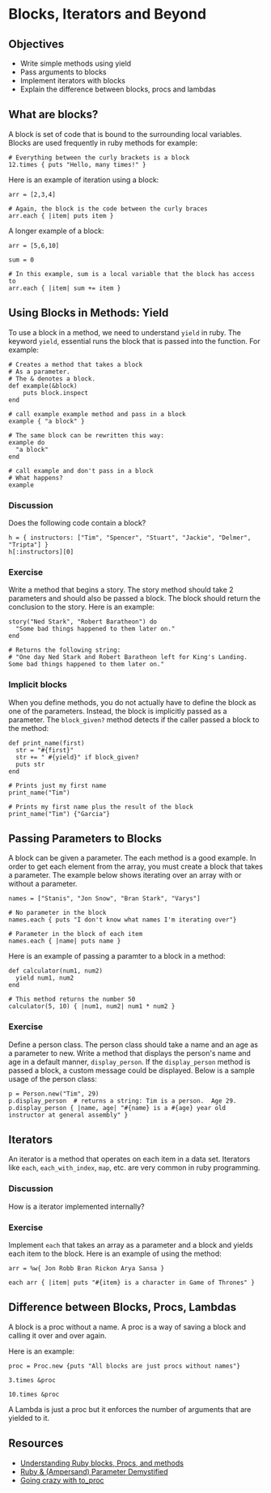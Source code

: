 # Blocks, Iterators and Beyond

## Objectives

* Write simple methods using yield
* Pass arguments to blocks
* Implement iterators with blocks
* Explain the difference between blocks, procs and lambdas

## What are blocks?

A block is set of code that is bound to the surrounding local variables.  Blocks are used frequently in ruby methods for example:

```
# Everything between the curly brackets is a block
12.times { puts "Hello, many times!" }
```

Here is an example of iteration using a block:

```
arr = [2,3,4]

# Again, the block is the code between the curly braces
arr.each { |item| puts item } 
```

A longer example of a block:

```
arr = [5,6,10]

sum = 0

# In this example, sum is a local variable that the block has access to
arr.each { |item| sum += item }
```

## Using Blocks in Methods: Yield

To use a block in a method, we need to understand ```yield``` in ruby.  The keyword ```yield```, essential runs the block that is passed into the function.  For example:

```
# Creates a method that takes a block
# As a parameter.
# The & denotes a block.
def example(&block)
	puts block.inspect
end

# call example example method and pass in a block
example { "a block" }

# The same block can be rewritten this way:
example do
  "a block"
end

# call example and don't pass in a block
# What happens?
example

```

### Discussion

Does the following code contain a block?

```
h = { instructors: ["Tim", "Spencer", "Stuart", "Jackie", "Delmer", "Tripta"] }
h[:instructors][0]
```

### Exercise

Write a method that begins a story.  The story method should take 2 parameters and should also be passed a block.  The block should return the conclusion to the story.  Here is an example:

```
story("Ned Stark", "Robert Baratheon") do
  "Some bad things happened to them later on."
end

# Returns the following string: 
# "One day Ned Stark and Robert Baratheon left for King's Landing.  Some bad things happened to them later on."

```

### Implicit blocks

When you define methods, you do not actually have to define the block as one of the parameters.  Instead, the block is implicitly passed as a parameter.  The ```block_given?``` method detects if the caller passed a block to the method:

```
def print_name(first)
  str = "#{first}"
  str += " #{yield}" if block_given?
  puts str
end

# Prints just my first name
print_name("Tim")

# Prints my first name plus the result of the block
print_name("Tim") {"Garcia"}
```

## Passing Parameters to Blocks

A block can be given a parameter.  The each method is a good example.  In order to get each element from the array, you must create a block that takes a parameter.  The example below shows iterating over an array with or without a parameter.

```
names = ["Stanis", "Jon Snow", "Bran Stark", "Varys"]

# No parameter in the block
names.each { puts "I don't know what names I'm iterating over"}

# Parameter in the block of each item
names.each { |name| puts name }
```


Here is an example of passing a paramter to a block in a method:

```
def calculator(num1, num2)
  yield num1, num2
end

# This method returns the number 50
calculator(5, 10) { |num1, num2| num1 * num2 }
```

### Exercise

Define a person class.  The person class should take a name and an age as a parameter to new.  Write a method that displays the person's name and age in a default manner, ```display_person```.  If the ```display_person``` method is passed a block, a custom message could be displayed.  Below is a sample usage of the person class:

```
p = Person.new("Tim", 29)
p.display_person  # returns a string: Tim is a person.  Age 29.
p.display_person { |name, age| "#{name} is a #{age} year old instructor at general assembly" }
```

## Iterators

An iterator is a method that operates on each item in a data set.  Iterators like ```each```, ```each_with_index```, ```map```, etc. are very common in ruby programming.

### Discussion

How is a iterator implemented internally?

### Exercise

Implement ```each``` that takes an array as a parameter and a block and yields each item to the block.  Here is an example of using the method:

```
arr = %w{ Jon Robb Bran Rickon Arya Sansa }

each arr { |item| puts "#{item} is a character in Game of Thrones" }
```

## Difference between Blocks, Procs, Lambdas

A block is a proc without a name.  A proc is a way of saving a block and calling it over and over again.

Here is an example:

```
proc = Proc.new {puts "All blocks are just procs without names"}

3.times &proc

10.times &proc

```

A Lambda is just a proc but it enforces the number of arguments that are yielded to it.


## Resources

* [Understanding Ruby blocks, Procs, and methods](http://eli.thegreenplace.net/2006/04/18/understanding-ruby-blocks-procs-and-methods/)
* [Ruby & (Ampersand) Parameter Demystified](http://www.skorks.com/2013/04/ruby-ampersand-parameter-demystified/)
* [Going crazy with to_proc](http://iain.nl/going-crazy-with-to_proc)